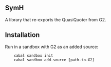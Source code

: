 ## SymH

A library that re-exports the QuasiQuoter from G2.

## Installation
Run in a sandbox with G2 as an added source:

```
	cabal sandbox init
	cabal sandbox add-source [path-to-G2]
```
